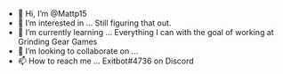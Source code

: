 - 👋 Hi, I’m @Mattp15 
- 👀 I’m interested in ... Still figuring that out. 
- 🌱 I’m currently learning ... Everything I can with the goal of working at Grinding Gear Games
- 💞️ I’m looking to collaborate on ...
- 📫 How to reach me ... Exitbot#4736 on Discord


